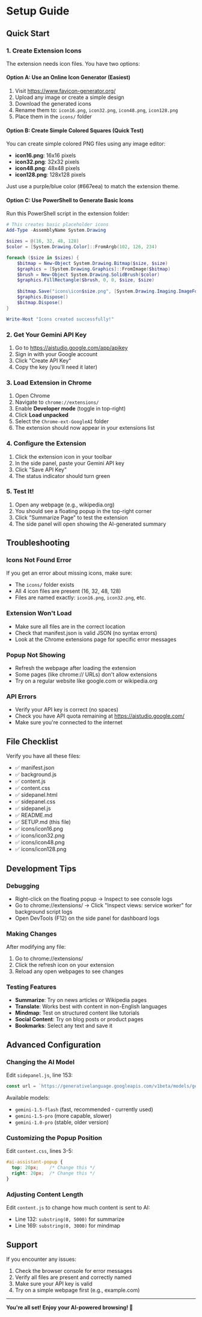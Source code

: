 # Setup Guide

## Quick Start

### 1. Create Extension Icons

The extension needs icon files. You have two options:

#### Option A: Use an Online Icon Generator (Easiest)
1. Visit https://www.favicon-generator.org/
2. Upload any image or create a simple design
3. Download the generated icons
4. Rename them to: `icon16.png`, `icon32.png`, `icon48.png`, `icon128.png`
5. Place them in the `icons/` folder

#### Option B: Create Simple Colored Squares (Quick Test)
You can create simple colored PNG files using any image editor:
- **icon16.png**: 16x16 pixels
- **icon32.png**: 32x32 pixels
- **icon48.png**: 48x48 pixels
- **icon128.png**: 128x128 pixels

Just use a purple/blue color (#667eea) to match the extension theme.

#### Option C: Use PowerShell to Generate Basic Icons
Run this PowerShell script in the extension folder:

```powershell
# This creates basic placeholder icons
Add-Type -AssemblyName System.Drawing

$sizes = @(16, 32, 48, 128)
$color = [System.Drawing.Color]::FromArgb(102, 126, 234)

foreach ($size in $sizes) {
    $bitmap = New-Object System.Drawing.Bitmap($size, $size)
    $graphics = [System.Drawing.Graphics]::FromImage($bitmap)
    $brush = New-Object System.Drawing.SolidBrush($color)
    $graphics.FillRectangle($brush, 0, 0, $size, $size)
    
    $bitmap.Save("icons\icon$size.png", [System.Drawing.Imaging.ImageFormat]::Png)
    $graphics.Dispose()
    $bitmap.Dispose()
}

Write-Host "Icons created successfully!"
```

### 2. Get Your Gemini API Key

1. Go to https://aistudio.google.com/app/apikey
2. Sign in with your Google account
3. Click "Create API Key"
4. Copy the key (you'll need it later)

### 3. Load Extension in Chrome

1. Open Chrome
2. Navigate to `chrome://extensions/`
3. Enable **Developer mode** (toggle in top-right)
4. Click **Load unpacked**
5. Select the `Chrome-ext-GoogleAI` folder
6. The extension should now appear in your extensions list

### 4. Configure the Extension

1. Click the extension icon in your toolbar
2. In the side panel, paste your Gemini API key
3. Click "Save API Key"
4. The status indicator should turn green

### 5. Test It!

1. Open any webpage (e.g., wikipedia.org)
2. You should see a floating popup in the top-right corner
3. Click "Summarize Page" to test the extension
4. The side panel will open showing the AI-generated summary

## Troubleshooting

### Icons Not Found Error
If you get an error about missing icons, make sure:
- The `icons/` folder exists
- All 4 icon files are present (16, 32, 48, 128)
- Files are named exactly: `icon16.png`, `icon32.png`, etc.

### Extension Won't Load
- Make sure all files are in the correct location
- Check that manifest.json is valid JSON (no syntax errors)
- Look at the Chrome extensions page for specific error messages

### Popup Not Showing
- Refresh the webpage after loading the extension
- Some pages (like chrome:// URLs) don't allow extensions
- Try on a regular website like google.com or wikipedia.org

### API Errors
- Verify your API key is correct (no spaces)
- Check you have API quota remaining at https://aistudio.google.com/
- Make sure you're connected to the internet

## File Checklist

Verify you have all these files:
- ✅ manifest.json
- ✅ background.js
- ✅ content.js
- ✅ content.css
- ✅ sidepanel.html
- ✅ sidepanel.css
- ✅ sidepanel.js
- ✅ README.md
- ✅ SETUP.md (this file)
- ✅ icons/icon16.png
- ✅ icons/icon32.png
- ✅ icons/icon48.png
- ✅ icons/icon128.png

## Development Tips

### Debugging
- Right-click on the floating popup → Inspect to see console logs
- Go to chrome://extensions/ → Click "Inspect views: service worker" for background script logs
- Open DevTools (F12) on the side panel for dashboard logs

### Making Changes
After modifying any file:
1. Go to chrome://extensions/
2. Click the refresh icon on your extension
3. Reload any open webpages to see changes

### Testing Features
- **Summarize**: Try on news articles or Wikipedia pages
- **Translate**: Works best with content in non-English languages
- **Mindmap**: Test on structured content like tutorials
- **Social Content**: Try on blog posts or product pages
- **Bookmarks**: Select any text and save it

## Advanced Configuration

### Changing the AI Model
Edit `sidepanel.js`, line 153:
```javascript
const url = `https://generativelanguage.googleapis.com/v1beta/models/gemini-1.5-flash:generateContent?key=${apiKey}`;
```

Available models:
- `gemini-1.5-flash` (fast, recommended - currently used)
- `gemini-1.5-pro` (more capable, slower)
- `gemini-1.0-pro` (stable, older version)

### Customizing the Popup Position
Edit `content.css`, lines 3-5:
```css
#ai-assistant-popup {
  top: 20px;    /* Change this */
  right: 20px;  /* Change this */
}
```

### Adjusting Content Length
Edit `content.js` to change how much content is sent to AI:
- Line 132: `substring(0, 5000)` for summarize
- Line 169: `substring(0, 3000)` for mindmap

## Support

If you encounter any issues:
1. Check the browser console for error messages
2. Verify all files are present and correctly named
3. Make sure your API key is valid
4. Try on a simple webpage first (e.g., example.com)

---

**You're all set! Enjoy your AI-powered browsing! 🚀**
